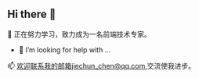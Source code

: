 ## Hi there 👋


🌱 正在努力学习，致力成为一名前端技术专家。

- 🤔 I’m looking for help with ...

📫 欢迎联系我的邮箱jiechun_chen@qq.com,交流使我进步。


